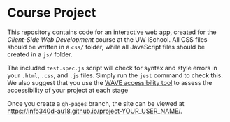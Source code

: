 # Course Project

This repository contains code for an interactive web app, created for the _Client-Side Web Development_ course at the UW iSchool. All CSS files should be written in a `css/` folder, while all JavaScript files should be created in a `js/` folder.

The included `test.spec.js` script will check for syntax and style errors in your `.html`, `.css`, and `.js` files. Simply run the `jest` command to check this. We also suggest that you use the [WAVE accessibility tool](https://wave.webaim.org/) to assess the accessibility of your project at each stage

Once you create a `gh-pages` branch, the site can be viewed at <https://info340d-au18.github.io/project-YOUR_USER_NAME/>.
